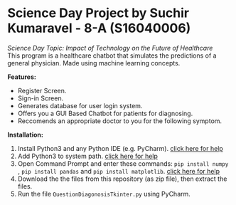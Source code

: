 # Science Day Project by Suchir Kumaravel - 8-A (S16040006)
*Science Day Topic: Impact of Technology on the Future of Healthcare*<br/>
This program is a healthcare chatbot that simulates the predictions of a general physician. Made using machine learning concepts.

**Features:**
* Register Screen.
* Sign-in Screen.
* Generates database for user login system.
* Offers you a GUI Based Chatbot for patients for diagnosing.
* Reccomends an appropriate doctor to you for the following symptom.

**Installation:**
1. Install Python3 and any Python IDE (e.g. PyCharm). [click here for help](https://www.youtube.com/watch?v=pwEt50n2K1c&ab_channel=AmitThinks)
2. Add Python3 to system path. [click here for help](https://www.youtube.com/watch?v=Y2q_b4ugPWk&ab_channel=ArturSpirin)
3. Open Command Prompt and enter these commands: `pip install numpy` ,  `pip install pandas` and `pip install matplotlib`. [click here for help](https://www.youtube.com/watch?v=FKwicZF7xNE&ab_channel=APMonitor.com)
4. Download the the files from this repository (as zip file), then extract the files.
5. Run the file `QuestionDiagonosisTkinter.py` using PyCharm. 
